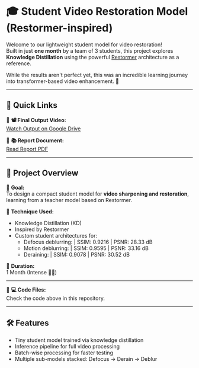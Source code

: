 # 🎓 Student Video Restoration Model (Restormer-inspired)

Welcome to our lightweight student model for video restoration!  
Built in just **one month** by a team of 3 students, this project explores **Knowledge Distillation** using the powerful [Restormer](https://arxiv.org/abs/2111.09881) architecture as a reference.

While the results aren't perfect yet, this was an incredible learning journey into transformer-based video enhancement. 🚀

---
## 📎 Quick Links

🔗 **📽️ Final Output Video:**  
[Watch Output on Google Drive](https://drive.google.com/file/d/1zisauunRZvulfONcYg9C9EJtpjXfMZ3s/view?usp=sharing)

📄 **📚 Report Document:**  
[Read Report PDF](https://drive.google.com/file/d/1EOEkHlK25ipUehwKS4FFm9zRc5Y7-bjs/view?usp=sharing)

---

## 📁 Project Overview

🎯 **Goal:**  
To design a compact student model for **video sharpening and restoration**, learning from a teacher model based on Restormer.

🧠 **Technique Used:**  
- Knowledge Distillation (KD)
- Inspired by Restormer
- Custom student architectures for:
  - Defocus deblurring: | SSIM: 0.9216 | PSNR: 28.33 dB
  - Motion deblurring: | SSIM: 0.9595 | PSNR: 33.16 dB
  - Deraining: | SSIM: 0.9078 | PSNR: 30.52 dB

📆 **Duration:**  
1 Month (Intense 🧪🔥)

---

📂 **💻 Code Files:**  
Check the code above in this repository.

---

## 🛠️ Features

- Tiny student model trained via knowledge distillation
- Inference pipeline for full video processing
- Batch-wise processing for faster testing
- Multiple sub-models stacked: Defocus → Derain → Deblur
